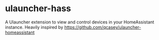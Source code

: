 # ulauncher-hass
A Ulauncher extension to view and control devices in your HomeAssistant instance.  Heavily inspired by https://github.com/qcasey/ulauncher-homeassistant

